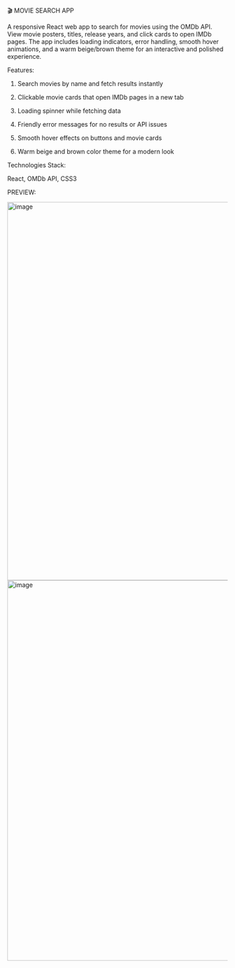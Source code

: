 🎬 MOVIE SEARCH APP

A responsive React web app to search for movies using the OMDb API. View movie posters, titles, release years, and click cards to open IMDb pages. The app includes loading indicators, error handling, smooth hover animations, and a warm beige/brown theme for an interactive and polished experience.

Features:

1. Search movies by name and fetch results instantly

2. Clickable movie cards that open IMDb pages in a new tab

3. Loading spinner while fetching data

4. Friendly error messages for no results or API issues

5. Smooth hover effects on buttons and movie cards

6. Warm beige and brown color theme for a modern look

Technologies Stack:

React, OMDb API, CSS3


PREVIEW:

<img width="1889" height="864" alt="image" src="https://github.com/user-attachments/assets/fc5fb895-b8e9-4cba-90fe-7c41045a1a40" />

<img width="1882" height="869" alt="image" src="https://github.com/user-attachments/assets/0a02ff05-2ade-4ab0-b7f0-967e4883fa47" />


